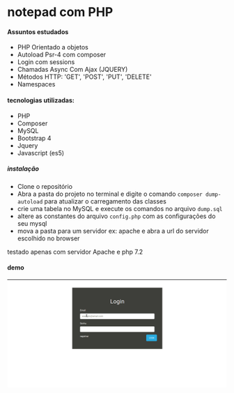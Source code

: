 # notepad com PHP 

#### Assuntos estudados
- PHP Orientado a objetos
- Autoload Psr-4 com composer
- Login com sessions
- Chamadas Async Com Ajax (JQUERY) 
- Métodos HTTP: 'GET', 'POST', 'PUT', 'DELETE'
- Namespaces

#### tecnologias utilizadas: 
- PHP
- Composer
- MySQL
- Bootstrap 4
- Jquery
- Javascript (es5)


##### instalação
- Clone o repositório
- Abra a pasta do projeto no terminal e digite o comando `composer dump-autoload` para atualizar o carregamento das classes
- crie uma tabela no MySQL e execute os comandos no arquivo `dump.sql` 
- altere as constantes do arquivo `config.php` com as configurações do seu mysql
- mova a pasta para um servidor ex: apache e abra a url do servidor escolhido no browser

testado apenas com servidor Apache e php 7.2

#### demo
![demo](notepad.gif)